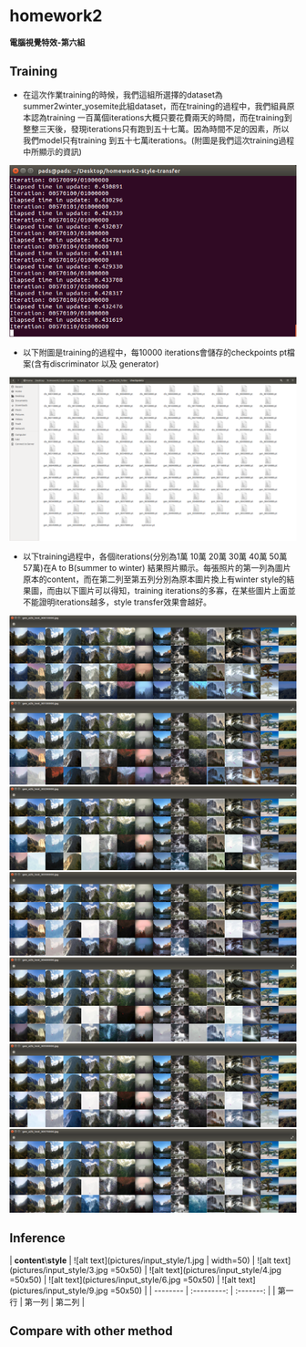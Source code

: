 # homework2

**電腦視覺特效-第六組**  
  
## Training  
  
* 在這次作業training的時候，我們這組所選擇的dataset為summer2winter_yosemite此組dataset，而在training的過程中，我們組員原本認為training 一百萬個iterations大概只要花費兩天的時間，而在training到整整三天後，發現iterations只有跑到五十七萬。因為時間不足的因素，所以我們model只有training 到五十七萬iterations。(附圖是我們這次training過程中所顯示的資訊)  
  
![alt text](pictures/training/training1.png)  
  
* 以下附圖是training的過程中，每10000 iterations會儲存的checkpoints pt檔案(含有discriminator 以及 generator)
  
![alt text](pictures/training/training2.png)
  
* 以下training過程中，各個iterations(分別為1萬 10萬 20萬 30萬 40萬 50萬 57萬)在A to B(summer to winter) 結果照片顯示。每張照片的第一列為圖片原本的content，而在第二列至第五列分別為原本圖片換上有winter style的結果圖，而由以下圖片可以得知，training iterations的多寡，在某些圖片上面並不能證明iterations越多，style transfer效果會越好。
  
![alt text](pictures/training/training3.png)  
![alt text](pictures/training/training4.png)  
![alt text](pictures/training/training5.png)  
![alt text](pictures/training/training6.png)  
![alt text](pictures/training/training7.png)  
![alt text](pictures/training/training8.png)  
![alt text](pictures/training/training9.png)


## Inference
  
| **content**\\**style**  | ![alt text](pictures/input_style/1.jpg  | width=50)  | ![alt text](pictures/input_style/3.jpg =50x50)  |  ![alt text](pictures/input_style/4.jpg =50x50)  |  ![alt text](pictures/input_style/6.jpg =50x50)  |  ![alt text](pictures/input_style/9.jpg =50x50)  | 
| -------- | :---------: | :-------: |
| 第一行     | 第一列     | 第二列     |
  
    
## Compare with other method  



  
  
  


